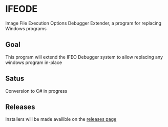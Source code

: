 # IFEODE
Image File Execution Options Debugger Extender, a program for replacing Windows programs
## Goal
This program will extend the IFEO Debugger system to allow replacing any windows program in-place
## Satus
Conversion to C# in progress
## Releases
Installers will be made availible on the [releases page](https://github.com/josephsmendoza/IFEODE/releases)
